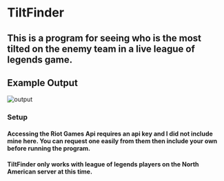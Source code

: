 # TiltFinder

## This is a program for seeing who is the most tilted on the enemy team in a live league of legends game. 

## Example Output
![output](https://i.gyazo.com/d63bfe4fb9a14628d0f2e3c083033666.png)

### Setup

#### Accessing the Riot Games Api requires an api key and I did not include mine here. You can request one easily from them then include your own before running the program.
#### TiltFinder only works with league of legends players on the North American server at this time.


